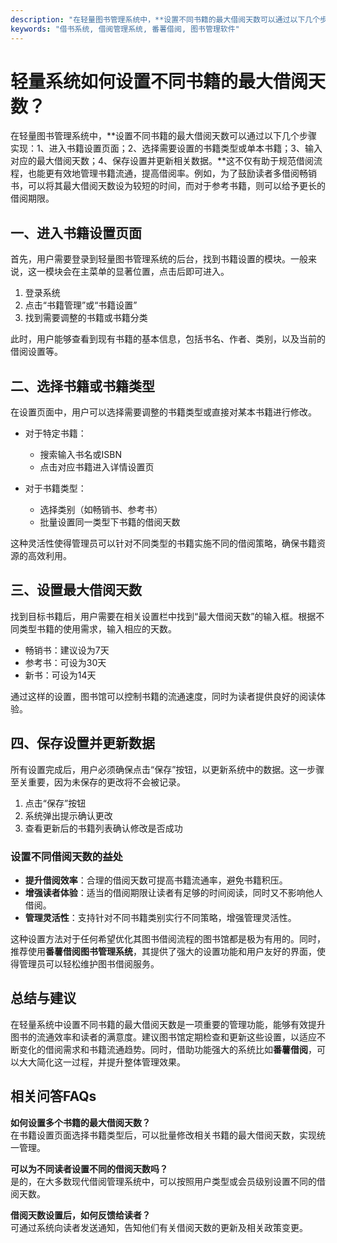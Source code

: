 ```yaml
---
description: "在轻量图书管理系统中，**设置不同书籍的最大借阅天数可以通过以下几个步骤实现：1、进入书籍设置页面；2、选择需要设置的书籍类型或单本书籍；3、输入对应的最大借阅天数；4、保存设置并更新相关数据。**这不仅有助于规范借阅流程，也能更有效地管理书籍流通，提高借阅率。例如，为了鼓励读者多借阅畅销书，可以将其最大借阅天数设为较短的时间，而对于参考书籍，则可以给予更长的借阅期限。"
keywords: "借书系统, 借阅管理系统, 番薯借阅, 图书管理软件"
---
```

# 轻量系统如何设置不同书籍的最大借阅天数？

在轻量图书管理系统中，**设置不同书籍的最大借阅天数可以通过以下几个步骤实现：1、进入书籍设置页面；2、选择需要设置的书籍类型或单本书籍；3、输入对应的最大借阅天数；4、保存设置并更新相关数据。**这不仅有助于规范借阅流程，也能更有效地管理书籍流通，提高借阅率。例如，为了鼓励读者多借阅畅销书，可以将其最大借阅天数设为较短的时间，而对于参考书籍，则可以给予更长的借阅期限。

## **一、进入书籍设置页面**

首先，用户需要登录到轻量图书管理系统的后台，找到书籍设置的模块。一般来说，这一模块会在主菜单的显著位置，点击后即可进入。

1. 登录系统
2. 点击“书籍管理”或“书籍设置”
3. 找到需要调整的书籍或书籍分类

此时，用户能够查看到现有书籍的基本信息，包括书名、作者、类别，以及当前的借阅设置等。

## **二、选择书籍或书籍类型**

在设置页面中，用户可以选择需要调整的书籍类型或直接对某本书籍进行修改。

- 对于特定书籍：
  - 搜索输入书名或ISBN
  - 点击对应书籍进入详情设置页

- 对于书籍类型：
  - 选择类别（如畅销书、参考书）
  - 批量设置同一类型下书籍的借阅天数

这种灵活性使得管理员可以针对不同类型的书籍实施不同的借阅策略，确保书籍资源的高效利用。

## **三、设置最大借阅天数**

找到目标书籍后，用户需要在相关设置栏中找到“最大借阅天数”的输入框。根据不同类型书籍的使用需求，输入相应的天数。

- 畅销书：建议设为7天
- 参考书：可设为30天
- 新书：可设为14天

通过这样的设置，图书馆可以控制书籍的流通速度，同时为读者提供良好的阅读体验。

## **四、保存设置并更新数据**

所有设置完成后，用户必须确保点击“保存”按钮，以更新系统中的数据。这一步骤至关重要，因为未保存的更改将不会被记录。

1. 点击“保存”按钮
2. 系统弹出提示确认更改
3. 查看更新后的书籍列表确认修改是否成功

### **设置不同借阅天数的益处**

- **提升借阅效率**：合理的借阅天数可提高书籍流通率，避免书籍积压。
- **增强读者体验**：适当的借阅期限让读者有足够的时间阅读，同时又不影响他人借阅。
- **管理灵活性**：支持针对不同书籍类别实行不同策略，增强管理灵活性。

这种设置方法对于任何希望优化其图书借阅流程的图书馆都是极为有用的。同时，推荐使用**番薯借阅图书管理系统**，其提供了强大的设置功能和用户友好的界面，使得管理员可以轻松维护图书借阅服务。

## **总结与建议**

在轻量系统中设置不同书籍的最大借阅天数是一项重要的管理功能，能够有效提升图书的流通效率和读者的满意度。建议图书馆定期检查和更新这些设置，以适应不断变化的借阅需求和书籍流通趋势。同时，借助功能强大的系统比如**番薯借阅**，可以大大简化这一过程，并提升整体管理效果。

## 相关问答FAQs
**如何设置多个书籍的最大借阅天数？**  
在书籍设置页面选择书籍类型后，可以批量修改相关书籍的最大借阅天数，实现统一管理。

**可以为不同读者设置不同的借阅天数吗？**  
是的，在大多数现代借阅管理系统中，可以按照用户类型或会员级别设置不同的借阅天数。

**借阅天数设置后，如何反馈给读者？**  
可通过系统向读者发送通知，告知他们有关借阅天数的更新及相关政策变更。
